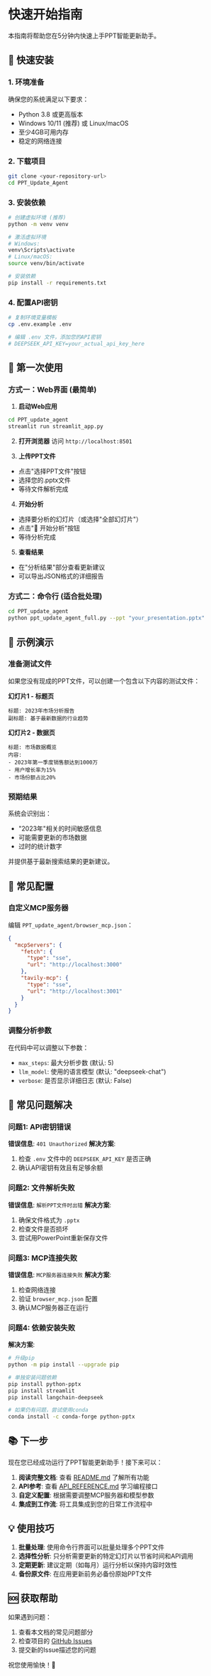 # 快速开始指南

本指南将帮助您在5分钟内快速上手PPT智能更新助手。

## 🚀 快速安装

### 1. 环境准备
确保您的系统满足以下要求：
- Python 3.8 或更高版本
- Windows 10/11 (推荐) 或 Linux/macOS
- 至少4GB可用内存
- 稳定的网络连接

### 2. 下载项目
```bash
git clone <your-repository-url>
cd PPT_Update_Agent
```

### 3. 安装依赖
```bash
# 创建虚拟环境 (推荐)
python -m venv venv

# 激活虚拟环境
# Windows:
venv\Scripts\activate
# Linux/macOS:
source venv/bin/activate

# 安装依赖
pip install -r requirements.txt
```

### 4. 配置API密钥
```bash
# 复制环境变量模板
cp .env.example .env

# 编辑 .env 文件，添加您的API密钥
# DEEPSEEK_API_KEY=your_actual_api_key_here
```

## 🎯 第一次使用

### 方式一：Web界面 (最简单)

1. **启动Web应用**
```bash
cd PPT_update_agent
streamlit run streamlit_app.py
```

2. **打开浏览器**
访问 `http://localhost:8501`

3. **上传PPT文件**
- 点击"选择PPT文件"按钮
- 选择您的.pptx文件
- 等待文件解析完成

4. **开始分析**
- 选择要分析的幻灯片（或选择"全部幻灯片"）
- 点击"🚀 开始分析"按钮
- 等待分析完成

5. **查看结果**
- 在"分析结果"部分查看更新建议
- 可以导出JSON格式的详细报告

### 方式二：命令行 (适合批处理)

```bash
cd PPT_update_agent
python ppt_update_agent_full.py --ppt "your_presentation.pptx"
```

## 📝 示例演示

### 准备测试文件
如果您没有现成的PPT文件，可以创建一个包含以下内容的测试文件：

**幻灯片1 - 标题页**
```
标题: 2023年市场分析报告
副标题: 基于最新数据的行业趋势
```

**幻灯片2 - 数据页**
```
标题: 市场数据概览
内容: 
- 2023年第一季度销售额达到1000万
- 用户增长率为15%
- 市场份额占比20%
```

### 预期结果
系统会识别出：
- "2023年"相关的时间敏感信息
- 可能需要更新的市场数据
- 过时的统计数字

并提供基于最新搜索结果的更新建议。

## 🔧 常见配置

### 自定义MCP服务器
编辑 `PPT_update_agent/browser_mcp.json`：

```json
{
  "mcpServers": {
    "fetch": {
      "type": "sse",
      "url": "http://localhost:3000"
    },
    "tavily-mcp": {
      "type": "sse",
      "url": "http://localhost:3001"
    }
  }
}
```

### 调整分析参数
在代码中可以调整以下参数：
- `max_steps`: 最大分析步数 (默认: 5)
- `llm_model`: 使用的语言模型 (默认: "deepseek-chat")
- `verbose`: 是否显示详细日志 (默认: False)

## 🐛 常见问题解决

### 问题1: API密钥错误
**错误信息**: `401 Unauthorized`
**解决方案**: 
1. 检查 `.env` 文件中的 `DEEPSEEK_API_KEY` 是否正确
2. 确认API密钥有效且有足够余额

### 问题2: 文件解析失败
**错误信息**: `解析PPT文件时出错`
**解决方案**:
1. 确保文件格式为 `.pptx`
2. 检查文件是否损坏
3. 尝试用PowerPoint重新保存文件

### 问题3: MCP连接失败
**错误信息**: `MCP服务器连接失败`
**解决方案**:
1. 检查网络连接
2. 验证 `browser_mcp.json` 配置
3. 确认MCP服务器正在运行

### 问题4: 依赖安装失败
**解决方案**:
```bash
# 升级pip
python -m pip install --upgrade pip

# 单独安装问题依赖
pip install python-pptx
pip install streamlit
pip install langchain-deepseek

# 如果仍有问题，尝试使用conda
conda install -c conda-forge python-pptx
```

## 📚 下一步

现在您已经成功运行了PPT智能更新助手！接下来可以：

1. **阅读完整文档**: 查看 [README.md](../README.md) 了解所有功能
2. **API参考**: 查看 [API_REFERENCE.md](API_REFERENCE.md) 学习编程接口
3. **自定义配置**: 根据需要调整MCP服务器和模型参数
4. **集成到工作流**: 将工具集成到您的日常工作流程中

## 💡 使用技巧

1. **批量处理**: 使用命令行界面可以批量处理多个PPT文件
2. **选择性分析**: 只分析需要更新的特定幻灯片以节省时间和API调用
3. **定期更新**: 建议定期（如每月）运行分析以保持内容时效性
4. **备份原文件**: 在应用更新前务必备份原始PPT文件

## 🆘 获取帮助

如果遇到问题：
1. 查看本文档的常见问题部分
2. 检查项目的 [GitHub Issues](https://github.com/your-repo/issues)
3. 提交新的Issue描述您的问题

祝您使用愉快！🎉
